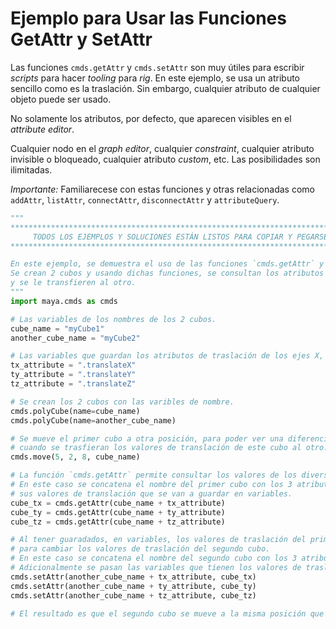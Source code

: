 # Ejemplo para Usar las Funciones GetAttr y SetAttr

Las funciones `cmds.getAttr` y `cmds.setAttr` son muy útiles para escribir _scripts_ para hacer _tooling_ para _rig_.
En este ejemplo, se usa un atributo sencillo como es la traslación. Sin embargo, cualquier atributo de cualquier objeto puede ser usado.

No solamente los atributos, por defecto, que aparecen visibles en el _attribute editor_.

Cualquier nodo en el _graph editor_, cualquier _constraint_, cualquier atributo invisible o bloqueado, cualquier atributo _custom_, etc. Las posibilidades son ilimitadas.

*Importante:* Familiarecese con estas funciones y otras relacionadas como `addAttr`, `listAttr`, `connectAttr`, `disconnectAttr` y `attributeQuery`.


```python
"""
****************************************************************************************************
     TODOS LOS EJEMPLOS Y SOLUCIONES ESTÁN LISTOS PARA COPIAR Y PEGARSE EN EL SCRIPT EDITOR
****************************************************************************************************

En este ejemplo, se demuestra el uso de las funciones `cmds.getAttr` y `cmds.setAttr`.
Se crean 2 cubos y usando dichas funciones, se consultan los atributos de translación de uno de ellos
y se le transfieren al otro.
"""
import maya.cmds as cmds

# Las variables de los nombres de los 2 cubos.
cube_name = "myCube1"
another_cube_name = "myCube2"

# Las variables que guardan los atributos de traslación de los ejes X, Y y Z.
tx_attribute = ".translateX"
ty_attribute = ".translateY"
tz_attribute = ".translateZ"

# Se crean los 2 cubos con las varibles de nombre.
cmds.polyCube(name=cube_name)
cmds.polyCube(name=another_cube_name)

# Se mueve el primer cubo a otra posición, para poder ver una diferencia,
# cuando se trasfieran los valores de translación de este cubo al otro.
cmds.move(5, 2, 8, cube_name)

# La función `cmds.getAttr` permite consultar los valores de los diversos atributos de un objeto.
# En este caso se concatena el nombre del primer cubo con los 3 atributos de translación para obtener
# sus valores de translación que se van a guardar en variables.
cube_tx = cmds.getAttr(cube_name + tx_attribute)
cube_ty = cmds.getAttr(cube_name + ty_attribute)
cube_tz = cmds.getAttr(cube_name + tz_attribute)

# Al tener guaradados, en variables, los valores de traslación del primer cubo, se va a usar la función `cmds.setAttr`
# para cambiar los valores de traslación del segundo cubo.
# En este caso se concatena el nombre del segundo cubo con los 3 atributos de traslación.
# Adicionalmente se pasan las variables que tienen los valores de traslación del primer cubo.
cmds.setAttr(another_cube_name + tx_attribute, cube_tx)
cmds.setAttr(another_cube_name + ty_attribute, cube_ty)
cmds.setAttr(another_cube_name + tz_attribute, cube_tz)

# El resultado es que el segundo cubo se mueve a la misma posición que el primero.
```
